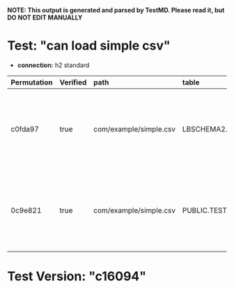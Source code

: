 **NOTE: This output is generated and parsed by TestMD. Please read it, but DO NOT EDIT MANUALLY**

# Test: "can load simple csv" #

- **connection:** h2 standard

| Permutation | Verified | path                   | table                | OPERATIONS
| :---------- | :------- | :--------------------- | :------------------- | :------
| c0fda97     | true     | com/example/simple.csv | LBSCHEMA2.TEST_TABLE | **plan**: loadData(columns=[LoadDataColumn{dataType=VARCHAR, header=name, skip=false}, LoadDataColumn{dataType=VARCHAR, header=username, skip=false}, LoadDataColumn{dataType=INTEGER, header=age, skip=false}], path=com/example/simple.csv, table=LBSCHEMA2.TEST_TABLE)
| 0c9e821     | true     | com/example/simple.csv | PUBLIC.TEST_TABLE    | **plan**: loadData(columns=[LoadDataColumn{dataType=VARCHAR, header=name, skip=false}, LoadDataColumn{dataType=VARCHAR, header=username, skip=false}, LoadDataColumn{dataType=INTEGER, header=age, skip=false}], path=com/example/simple.csv, table=PUBLIC.TEST_TABLE)

# Test Version: "c16094" #